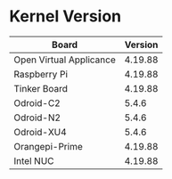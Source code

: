 
# Kernel Version

| Board | Version |
|-------|---------|
| Open Virtual Applicance | 4.19.88 |
| Raspberry Pi | 4.19.88 |
| Tinker Board | 4.19.88 |
| Odroid-C2 | 5.4.6 |
| Odroid-N2 | 5.4.6 |
| Odroid-XU4 | 5.4.6 |
| Orangepi-Prime | 4.19.88 |
| Intel NUC | 4.19.88 |
